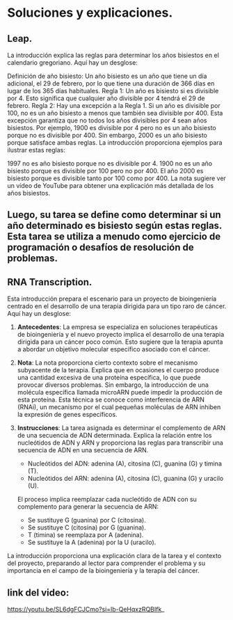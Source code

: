 # Soluciones y explicaciones.
## Leap.
La introducción explica las reglas para determinar los años bisiestos en el calendario gregoriano. Aquí hay un desglose:

Definición de año bisiesto: Un año bisiesto es un año que tiene un día adicional, el 29 de febrero, por lo que tiene una duración de 366 días en lugar de los 365 días habituales.
Regla 1: Un año es bisiesto si es divisible por 4. Esto significa que cualquier año divisible por 4 tendrá el 29 de febrero.
Regla 2: Hay una excepción a la Regla 1. Si un año es divisible por 100, no es un año bisiesto a menos que también sea divisible por 400. Esta excepción garantiza que no todos los años divisibles por 4 sean años bisiestos. Por ejemplo, 1900 es divisible por 4 pero no es un año bisiesto porque no es divisible por 400. Sin embargo, 2000 es un año bisiesto porque satisface ambas reglas.
La introducción proporciona ejemplos para ilustrar estas reglas:

1997 no es año bisiesto porque no es divisible por 4.
1900 no es un año bisiesto porque es divisible por 100 pero no por 400.
El año 2000 es bisiesto porque es divisible tanto por 100 como por 400.
La nota sugiere ver un vídeo de YouTube para obtener una explicación más detallada de los años bisiestos.

Luego, su tarea se define como determinar si un año determinado es bisiesto según estas reglas. Esta tarea se utiliza a menudo como ejercicio de programación o desafíos de resolución de problemas.
-------------------------------------------------------------------------------------------------------------------------
## RNA Transcription.
Esta introducción prepara el escenario para un proyecto de bioingeniería centrado en el desarrollo de una terapia dirigida para un tipo raro de cáncer. Aquí hay un desglose:

1. **Antecedentes**: La empresa se especializa en soluciones terapéuticas de bioingeniería y el nuevo proyecto implica el desarrollo de una terapia dirigida para un cáncer poco común. Esto sugiere que la terapia apunta a abordar un objetivo molecular específico asociado con el cáncer.

2. **Nota**: La nota proporciona cierto contexto sobre el mecanismo subyacente de la terapia. Explica que en ocasiones el cuerpo produce una cantidad excesiva de una proteína específica, lo que puede provocar diversos problemas. Sin embargo, la introducción de una molécula específica llamada microARN puede impedir la producción de esta proteína. Esta técnica se conoce como interferencia de ARN (RNAi), un mecanismo por el cual pequeñas moléculas de ARN inhiben la expresión de genes específicos.

3. **Instrucciones**: La tarea asignada es determinar el complemento de ARN de una secuencia de ADN determinada. Explica la relación entre los nucleótidos de ADN y ARN y proporciona las reglas para transcribir una secuencia de ADN en una secuencia de ARN.

   - Nucleótidos del ADN: adenina (A), citosina (C), guanina (G) y timina (T).
   - Nucleótidos del ARN: adenina (A), citosina (C), guanina (G) y uracilo (U).
   
   El proceso implica reemplazar cada nucleótido de ADN con su complemento para generar la secuencia de ARN:
   - Se sustituye G (guanina) por C (citosina).
   - Se sustituye C (citosina) por G (guanina).
   - T (timina) se reemplaza por A (adenina).
   - Se sustituye la A (adenina) por la U (uracilo).

La introducción proporciona una explicación clara de la tarea y el contexto del proyecto, preparando al lector para comprender el problema y su importancia en el campo de la bioingeniería y la terapia del cáncer.
## link del video: 
https://youtu.be/SL6dgFCJCmo?si=lb-QeHqxzRQBIfk_